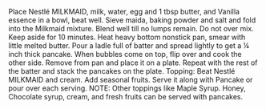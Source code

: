 Place Nestlé MILKMAID, milk, water, egg and 1 tbsp butter, and Vanilla essence in a bowl, beat well.
Sieve maida, baking powder and salt and fold into the Milkmaid mixture. Blend well till no lumps remain. Do not over mix. Keep aside for 10 minutes.
Heat heavy bottom nonstick pan, smear with little melted butter. Pour a ladle full of batter and spread lightly to get a ¼ inch thick pancake.
When bubbles come on top, flip over and cook the other side. Remove from pan and place it on a plate. Repeat with the rest of the batter and stack the pancakes on the plate.
Topping: Beat Nestlé MILKMAID and cream. Add seasonal fruits.
Serve it along with Pancake or pour over each serving.
NOTE: Other toppings like Maple Syrup. Honey, Chocolate syrup, cream, and fresh fruits can be served with pancakes.